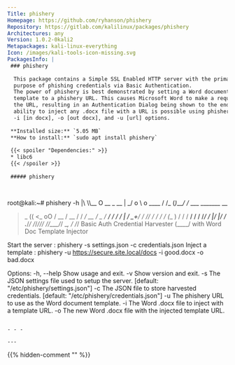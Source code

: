 ```yaml
---
Title: phishery
Homepage: https://github.com/ryhanson/phishery
Repository: https://gitlab.com/kalilinux/packages/phishery
Architectures: any
Version: 1.0.2-0kali2
Metapackages: kali-linux-everything 
Icon: /images/kali-tools-icon-missing.svg
PackagesInfo: |
 ### phishery
 
  This package contains a Simple SSL Enabled HTTP server with the primary
  purpose of phishing credentials via Basic Authentication.
  The power of phishery is best demonstrated by setting a Word document's
  template to a phishery URL. This causes Microsoft Word to make a request to
  the URL, resulting in an Authentication Dialog being shown to the end-user. The
  ability to inject any .docx file with a URL is possible using phishery's
  -i [in docx], -o [out docx], and -u [url] options.
 
 **Installed size:** `5.05 MB`  
 **How to install:** `sudo apt install phishery`  
 
 {{< spoiler "Dependencies:" >}}
 * libc6 
 {{< /spoiler >}}
 
 ##### phishery
 
 
 ```
 root@kali:~# phishery -h
 |\   \\\\__   O         __    _      __
 | \_/    o \  o  ____  / /_  (_)____/ /_  ___  _______  __
 > _   (( <_ oO  / __ \/ __ \/ / ___/ __ \/ _ \/ ___/ / / /
 | / \__+___/   / /_/ / / / / (__  ) / / /  __/ /  / /_/ /
 |/     |/     / .___/_/ /_/_/____/_/ /_/\___/_/   \__, /
              /_/ Basic Auth Credential Harvester (____/
                  with Word Doc Template Injector
 
   Start the server  : phishery -s settings.json -c credentials.json
   Inject a template : phishery -u https://secure.site.local/docs -i good.docx -o bad.docx
 
   Options:
     -h, --help      Show usage and exit.
     -v              Show version and exit.
     -s              The JSON settings file used to setup the server. [default: "/etc/phishery/settings.json"]
     -c              The JSON file to store harvested credentials. [default: "/etc/phishery/credentials.json"]
     -u              The phishery URL to use as the Word document template.
     -i              The Word .docx file to inject with a template URL.
     -o              The new Word .docx file with the injected template URL.
 ```
 
 - - -
 
---
```

{{% hidden-comment "<!--Do not edit anything above this line-->" %}}
